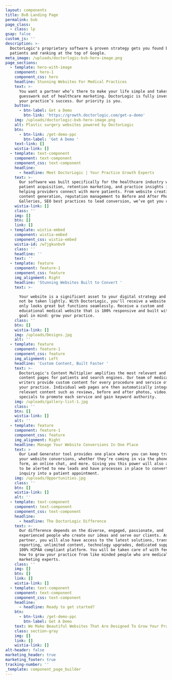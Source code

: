 ```yaml
---
layout: components
title: BvB Landing Page
permalink: bvb
page_class:
  - class: lp
gsap: false
custom_js: ''
description: >-
  DoctorLogic's proprietary software & proven strategy gets you found by more
  patients and ranking at the top of Google.
meta_image: /uploads/doctorlogic-bvb-hero-image.png
page_sections:
  - template: hero-with-image
    component: hero-1
    component_css: hero
    headline: Stunning Websites For Medical Practices
    text: >-
      You want a partner who’s there to make your life simple and takes the
      guesswork out of healthcare marketing. DoctorLogic is fully invested in
      your practice’s success. Our priority is you.
    button:
      - btn-label: Get a Demo
        btn-link: 'https://growth.doctorlogic.com/get-a-demo'
    img: /uploads/doctorlogic-bvb-hero-image.png
    alt: Plastic surgery websites powered by DoctorLogic
    btn:
      - btn-link: /get-demo-ppc
        btn-label: 'Get A Demo '
    text-link: []
    wistia-link: []
  - template: text-component
    component: text-component
    component_css: text-component
    headline:
      - headline: Meet DoctorLogic | Your Practice Growth Experts
    text: >-
      Our software was built specifically for the healthcare industry with
      patient acquisition, retention marketing, and practice insights in mind,
      helping providers connect with more patients. From website creation to
      content generation, reputation management to Before and After Photo
      Galleries, SEO best practices to lead conversion, we’ve got you covered.
    wistia-link: []
    class: ''
    img: []
    btn: []
    link: []
  - template: wistia-embed
    component: wistia-embed
    component_css: wistia-embed
    wistia-id: /w7jgkunbv9
    class: ''
    headline: ''
    text: ''
  - template: feature
    component: feature-1
    component_css: feature
    img_alignment: Right
    headline: 'Stunning Websites Built to Convert '
    text: >-

      Your website is a significant asset to your digital strategy and should
      not be taken lightly. With DoctorLogic, you'll receive a website that not
      only looks great but functions seamlessly. Receive a custom and
      educational medical website that is 100% responsive and built with one
      goal in mind: grow your practice.
    class: ''
    btn: []
    wistia-link: []
    img: /uploads/Designs.jpg
    alt: ''
  - template: feature
    component: feature-1
    component_css: feature
    img_alignment: Left
    headline: 'Custom Content, Built Faster '
    text: >-
      DoctorLogic's Content Multiplier amplifies the most relevant and engaging
      content pages for patients and search engines. Our team of medical content
      writers provide custom content for every procedure and service offered at
      your practice. Individual web pages are then automatically integrated with
      relevant content such as reviews, before and after photos, video, and
      specials to promote each service and gain keyword authority.
    img: /uploads/gallery-list-1.jpg
    class: ''
    btn: []
    wistia-link: []
    alt: ''
  - template: feature
    component: feature-1
    component_css: feature
    img_alignment: Right
    headline: Manage Your Website Conversions In One Place
    text: >
      Our Lead Generator tool provides one place where you can keep track of all
      your website conversions, whether they’re coming in via the phone, a web
      form, an online chat, and more. Giving you this power will also allow you
      to be alerted to new leads and have processes in place to convert a mere
      inquiry into a patient appointment.
    img: /uploads/Opportunities.jpg
    class: ''
    btn: []
    wistia-link: []
    alt: ''
  - template: text-component
    component: text-component
    component_css: text-component
    headline:
      - headline: The DoctorLogic Difference
    text: >-
      Our difference depends on the diverse, engaged, passionate, and
      experienced people who create our ideas and serve our clients. As our
      partner, you will also have access to the latest solutions, transparent
      reporting, unlimited content, technology upgrades, dedicated support and a
      100% HIPAA compliant platform. You will be taken care of with feedback on
      how to grow your practice from like minded people who are medical
      marketing experts.
    class: ''
    img: []
    btn: []
    link: []
    wistia-link: []
  - template: text-component
    component: text-component
    component_css: text-component
    headline:
      - headline: Ready to get started?
    btn:
      - btn-link: /get-demo-ppc
        btn-label: Get A Demo
    text: We Make Beautiful Websites That Are Designed To Grow Your Practice
    class: section-gray
    img: []
    link: []
    wistia-link: []
alt-header: false
marketing_header: true
marketing_footer: true
tracking-number: ''
_template: component_page_builder
---
```


